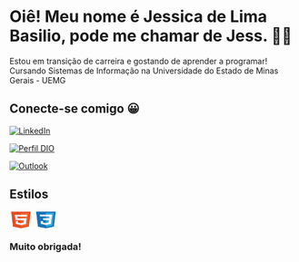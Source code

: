 <div>
	<h1>Oiê! Meu nome é Jessica de Lima Basilio, pode me chamar de Jess. 👋&#128512 </h1>
	<p>Estou em transição de carreira e gostando de aprender a programar! Cursando Sistemas de Informação na Universidade do Estado de Minas Gerais - UEMG</p>

</div>
	
<div>
	<h2>Conecte-se comigo &#128512</h2>
	

[![LinkedIn](https://img.shields.io/badge/LinkedIn-0077B5?style=for-the-badge&logo=linkedin&logoColor=white)](https://www.linkedin.com/in/jessica-lima-basilio-598861221/)

[![Perfil DIO](https://img.shields.io/badge/-Meu%20Perfil%20na%20DIO-30A3DC?style=for-the-badge)]([https://www.dio.me/users/arthur_galanti](https://www.dio.me/users/jessicalba2006))

[![Outlook](https://img.shields.io/badge/e-mail-%230078D4.svg?style=flat-square&logo=microsoftoutlook&logoColor=black&link=mailto:arthur.galanti@hotmail.com)](jessicalba2006@hotmail.com)
</div>


<div>
	<h2>Estilos</h2>
<img align="center" alt="Rafa-HTML" height="30" width="40" src="https://raw.githubusercontent.com/devicons/devicon/master/icons/html5/html5-original.svg">
  <img align="center" alt="Rafa-CSS" height="30" width="40" src="https://raw.githubusercontent.com/devicons/devicon/master/icons/css3/css3-original.svg">

</div>

<div>
	<h3>Muito obrigada!</h3>
</div>



